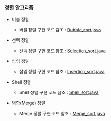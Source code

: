 ### 정렬 알고리즘
- 버블 정렬
    - 버블 정렬 구현 코드 참조 : <a href="https://github.com/hongjw1991/java-data_structure-algorithm/blob/master/Algorithm/Sort_algorithm/Bubble_sort.java">Bubble_sort.java</a>

- 선택 정렬
    - 선택 정렬 구현 코드 참조 : <a href="https://github.com/hongjw1991/java-data_structure-algorithm/blob/master/Algorithm/Sort_algorithm/Selection_sort.java">Selection_sort.java</a>
     
- 삽입 정렬
    - 삽입 정렬 구현 코드 참조 : <a href="https://github.com/hongjw1991/java-data_structure-algorithm/blob/master/Algorithm/Sort_algorithm/Insertion_sort.java">Insertion_sort.java</a>

- Shell 정렬
    - Shell 정렬 구현 코드 참조 : <a href="https://github.com/hongjw1991/java-data_structure-algorithm/blob/master/Algorithm/Sort_algorithm/Shell_sort.java">Shell_sort.java</a>

- 병합(Merge) 정렬
    - Merge 정렬 구현 코드 참조 : <a href="https://github.com/hongjw1991/java-data_structure-algorithm/blob/master/Algorithm/Sort_algorithm/Merge_sort.java">Merge_sort.java</a>